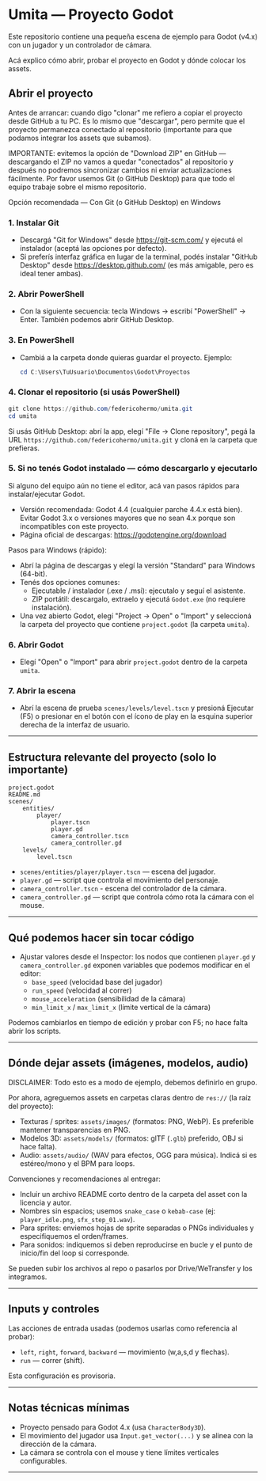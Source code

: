 # Umita — Proyecto Godot

Este repositorio contiene una pequeña escena de ejemplo para Godot (v4.x) con un jugador y un controlador de cámara.

Acá explico cómo abrir, probar el proyecto en Godot y dónde colocar los assets.

## Abrir el proyecto 

Antes de arrancar: cuando digo "clonar" me refiero a copiar el proyecto desde GitHub a tu PC. Es lo mismo que "descargar", pero permite que el proyecto permanezca conectado al repositorio (importante para que podamos integrar los assets que subamos).

IMPORTANTE: evitemos la opción de "Download ZIP" en GitHub — descargando el ZIP no vamos a quedar "conectados" al repositorio y después no podremos sincronizar cambios ni enviar actualizaciones fácilmente. Por favor usemos Git (o GitHub Desktop) para que todo el equipo trabaje sobre el mismo repositorio.

Opción recomendada — Con Git (o GitHub Desktop) en Windows

### 1. Instalar Git

- Descargá "Git for Windows" desde https://git-scm.com/ y ejecutá el instalador (aceptá las opciones por defecto).
- Si preferís interfaz gráfica en lugar de la terminal, podés instalar "GitHub Desktop" desde https://desktop.github.com/ (es más amigable, pero es ideal tener ambas).

### 2. Abrir PowerShell 

- Con la siguiente secuencia: tecla Windows → escribí "PowerShell" → Enter. También podemos abrir GitHub Desktop.

### 3. En PowerShell

- Cambiá a la carpeta donde quieras guardar el proyecto. 
    Ejemplo:
    ```powershell
    cd C:\Users\TuUsuario\Documentos\Godot\Proyectos
    ```

### 4. Clonar el repositorio (si usás PowerShell)

```powershell
git clone https://github.com/federicohermo/umita.git
cd umita
```

Si usás GitHub Desktop: abrí la app, elegí "File → Clone repository", pegá la URL `https://github.com/federicohermo/umita.git` y cloná en la carpeta que prefieras.

### 5. Si no tenés Godot instalado — cómo descargarlo y ejecutarlo

Si alguno del equipo aún no tiene el editor, acá van pasos rápidos para instalar/ejecutar Godot.

- Versión recomendada: Godot 4.4 (cualquier parche 4.4.x está bien). Evitar Godot 3.x o versiones mayores que no sean 4.x porque son incompatibles con este proyecto.
- Página oficial de descargas: https://godotengine.org/download

Pasos para Windows (rápido):

- Abrí la página de descargas y elegí la versión "Standard" para Windows (64-bit).
- Tenés dos opciones comunes:
	- Ejecutable / instalador (.exe / .msi): ejecutalo y seguí el asistente.
	- ZIP portátil: descargalo, extraelo y ejecutá `Godot.exe` (no requiere instalación).
- Una vez abierto Godot, elegí "Project → Open" o "Import" y seleccioná la carpeta del proyecto que contiene `project.godot` (la carpeta `umita`).

### 6. Abrir Godot

- Elegí "Open" o "Import" para abrir `project.godot` dentro de la carpeta `umita`.

### 7. Abrir la escena

- Abrí la escena de prueba `scenes/levels/level.tscn` y presioná Ejecutar (F5) o presionar en el botón con el ícono de play en la esquina superior derecha de la interfaz de usuario.

---

## Estructura relevante del proyecto (solo lo importante)

```
project.godot
README.md
scenes/
	entities/
		player/
			player.tscn
			player.gd
			camera_controller.tscn
			camera_controller.gd
	levels/
		level.tscn
```

- `scenes/entities/player/player.tscn` — escena del jugador.
- `player.gd` — script que controla el movimiento del personaje.
- `camera_controller.tscn` - escena del controlador de la cámara.
- `camera_controller.gd` — script que controla cómo rota la cámara con el mouse.

---

## Qué podemos hacer sin tocar código

- Ajustar valores desde el Inspector: los nodos que contienen `player.gd` y `camera_controller.gd` exponen variables que podemos modificar en el editor:
    - `base_speed` (velocidad base del jugador)
    - `run_speed` (velocidad al correr)
    - `mouse_acceleration` (sensibilidad de la cámara)
    - `min_limit_x` / `max_limit_x` (límite vertical de la cámara)

Podemos cambiarlos en tiempo de edición y probar con F5; no hace falta abrir los scripts.

---

## Dónde dejar assets (imágenes, modelos, audio)

DISCLAIMER: Todo esto es a modo de ejemplo, debemos definirlo en grupo.

Por ahora, agreguemos assets en carpetas claras dentro de `res://` (la raíz del proyecto):

- Texturas / sprites: `assets/images/` (formatos: PNG, WebP). Es preferible mantener transparencias en PNG.
- Modelos 3D: `assets/models/` (formatos: glTF (`.glb`) preferido, OBJ si hace falta).
- Audio: `assets/audio/` (WAV para efectos, OGG para música). Indicá si es estéreo/mono y el BPM para loops.

Convenciones y recomendaciones al entregar:
- Incluir un archivo README corto dentro de la carpeta del asset con la licencia y autor.
- Nombres sin espacios; usemos `snake_case` o `kebab-case` (ej: `player_idle.png`, `sfx_step_01.wav`).
- Para sprites: enviemos hojas de sprite separadas o PNGs individuales y especifiquemos el orden/frames.
- Para sonidos: indiquemos si deben reproducirse en bucle y el punto de inicio/fin del loop si corresponde.

Se pueden subir los archivos al repo o pasarlos por Drive/WeTransfer y los integramos.

---

## Inputs y controles

Las acciones de entrada usadas (podemos usarlas como referencia al probar):
- `left`, `right`, `forward`, `backward` — movimiento (w,a,s,d y flechas).
- `run` — correr (shift).

Esta configuración es provisoria.

---

## Notas técnicas mínimas

- Proyecto pensado para Godot 4.x (usa `CharacterBody3D`).
- El movimiento del jugador usa `Input.get_vector(...)` y se alinea con la dirección de la cámara.
- La cámara se controla con el mouse y tiene límites verticales configurables.

---
